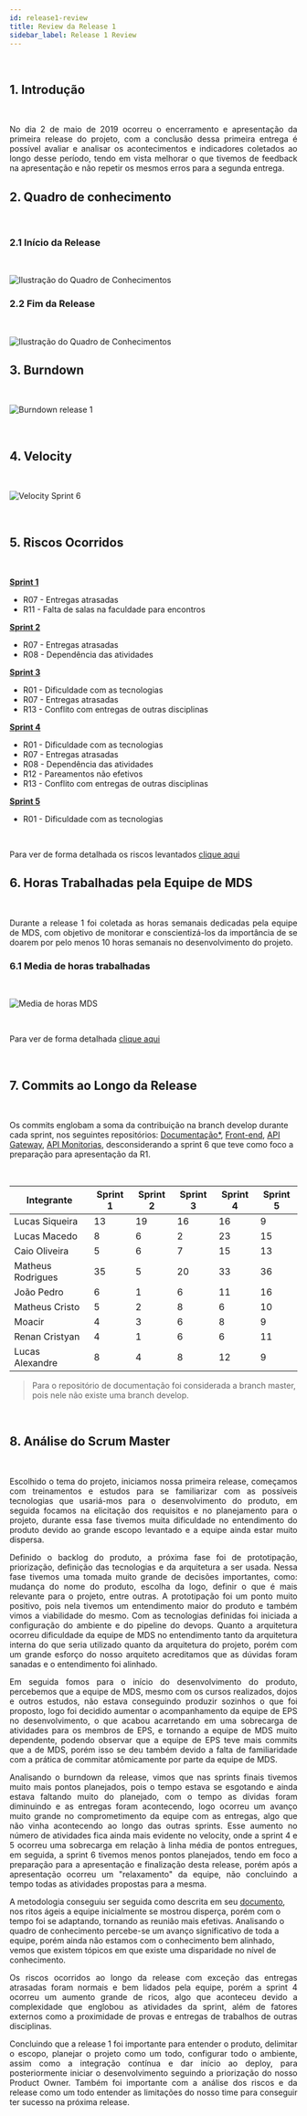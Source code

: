 ```yaml
---
id: release1-review
title: Review da Release 1
sidebar_label: Release 1 Review
---
```


<br>

## 1. Introdução

<br>
<p align="justify">
No dia 2 de maio de 2019 ocorreu o encerramento e apresentação da primeira release do projeto, com a conclusão dessa primeira entrega é possível avaliar e analisar os acontecimentos e indicadores coletados ao longo desse período, tendo em vista melhorar o que tivemos de feedback na apresentação e não repetir os mesmos erros para a segunda entrega.

<br>

## 2. Quadro de conhecimento

<br>

### 2.1 Início da Release

<br>

![Ilustração do Quadro de Conhecimentos](assets/quadro-conhecimento-0.png)

### 2.2 Fim da Release

<br>

![Ilustração do Quadro de Conhecimentos](assets/quadro-conhecimento-7.png)


## 3. Burndown

<br>

![Burndown release 1](assets/burndown-release1.png)

<br>


## 4. Velocity

<br>

![Velocity Sprint 6](assets/velocity-sprint6.png)

<br>

## 5. Riscos Ocorridos

<br>

[**Sprint 1**]((https://fga-eps-mds.github.io/2019.1-MaisMonitoria/docs/sprint1-review))
- R07 - Entregas atrasadas
- R11 - Falta de salas na faculdade para encontros

[**Sprint 2**]((https://fga-eps-mds.github.io/2019.1-MaisMonitoria/docs/sprint2-review))
- R07 - Entregas atrasadas
- R08 - Dependência das atividades

[**Sprint 3**]((https://fga-eps-mds.github.io/2019.1-MaisMonitoria/docs/sprint3-review))
- R01 - Dificuldade com as tecnologias
- R07 - Entregas atrasadas
- R13 - Conflito com entregas de outras disciplinas

[**Sprint 4**](https://fga-eps-mds.github.io/2019.1-MaisMonitoria/docs/sprint4-review)
- R01 - Dificuldade com as tecnologias
- R07 - Entregas atrasadas
- R08 - Dependência das atividades
- R12 - Pareamentos não efetivos
- R13 - Conflito com entregas de outras disciplinas

[**Sprint 5**](https://fga-eps-mds.github.io/2019.1-MaisMonitoria/docs/sprint5-review)
- R01 - Dificuldade com as tecnologias

<br>

Para ver de forma detalhada os riscos levantados [clique aqui](https://fga-eps-mds.github.io/2019.1-MaisMonitoria/docs/plano-riscos)


## 6. Horas Trabalhadas pela Equipe de MDS

<br>
<p align="justify">
Durante a release 1 foi coletada as horas semanais dedicadas pela equipe de MDS, com objetivo de monitorar e conscientizá-los da importância de se doarem por pelo menos 10 horas semanais no desenvolvimento do projeto.

<br>

### 6.1 Media de horas trabalhadas

<br>

![Media de horas MDS](assets/media-horas-mds.png)

<br>

Para ver de forma detalhada [clique aqui](https://docs.google.com/spreadsheets/d/1yBnuT8wWNx-nCBy-0Fkb_lTpzFNIELjKy_ZYGeLr-QU/edit?usp=sharing)

<br>

## 7. Commits ao Longo da Release

<br>


Os commits englobam a soma da contribuição na branch develop durante cada sprint, nos seguintes repositórios: [Documentação*](https://github.com/fga-eps-mds/2019.1-MaisMonitoria), [Front-end](https://github.com/fga-eps-mds/2019.1-MaisMonitoria-FrontEnd), [API Gateway](https://github.com/fga-eps-mds/2019.1-MaisMonitoria-api), [API Monitorias](https://github.com/fga-eps-mds/2019.1-MaisMonitoria-ApiMonitorias), desconsiderando a sprint 6 que teve como foco a preparação para apresentação da R1.

<br>

| Integrante | Sprint 1| Sprint 2 |Sprint 3| Sprint 4 | Sprint 5 |
|----------------   |-------    |-------    |------------ |------- |-------
| Lucas Siqueira        | 13 | 19 | 16 | 16 | 9 |
| Lucas Macedo          | 8 | 6 | 2 | 23 | 15 |
| Caio Oliveira         | 5 | 6 | 7 | 15 | 13 |
| Matheus Rodrigues     | 35 | 5 | 20 | 33 | 36 |
| João Pedro     	   | 6 | 1 | 6 | 11 | 16 |
| Matheus Cristo 	   | 5 | 2 | 8 | 6 | 10 |
| Moacir         	   | 4 | 3 | 6 | 8 | 9 |
| Renan Cristyan        | 4 | 1 | 6 | 6 | 11 |
| Lucas Alexandre       | 8 | 4 | 8 | 12 | 9 |

> Para o repositório de documentação foi considerada a branch master, pois nele não existe uma branch develop.

<br>

## 8. Análise do Scrum Master

<br>

<p align="justify">
Escolhido o tema do projeto, iniciamos nossa primeira release, começamos com treinamentos e estudos para se familiarizar com as possíveis tecnologias que usariá-mos para o desenvolvimento do produto, em seguida focamos na elicitação dos requisitos e no planejamento para o projeto, durante essa fase tivemos muita dificuldade no entendimento do produto devido ao grande escopo levantado e a equipe ainda estar muito dispersa.
<p align="justify">
Definido o backlog do produto, a próxima fase foi de prototipação, priorização, definição das tecnologias e da arquitetura a ser usada. Nessa fase tivemos uma tomada muito grande de decisões importantes, como: mudança do nome do produto, escolha da logo, definir o que é mais relevante para o projeto, entre outras. A prototipação foi um ponto muito positivo, pois nela tivemos um entendimento maior do produto e também vimos a viabilidade do mesmo. Com as tecnologias definidas foi iniciada a configuração do ambiente e do pipeline do devops. Quanto a arquitetura ocorreu  dificuldade da equipe de MDS no entendimento tanto da arquitetura interna do que seria utilizado quanto da arquitetura do projeto, porém com um grande esforço do nosso arquiteto acreditamos que as dúvidas foram sanadas e o entendimento foi alinhado.
<p align="justify">
Em seguida fomos para o início do desenvolvimento do produto, percebemos que a equipe de MDS, mesmo com os cursos realizados, dojos e outros estudos, não estava conseguindo produzir sozinhos o que foi proposto, logo foi decidido aumentar o acompanhamento da equipe de EPS no desenvolvimento, o que acabou acarretando em uma sobrecarga de atividades para os membros de EPS, e tornando a equipe de MDS muito dependente, podendo observar que a equipe de EPS teve mais commits que a de MDS, porém isso se deu também devido a falta de familiaridade com a prática de commitar atômicamente por parte da equipe de MDS.
<p align="justify">
Analisando o burndown da release, vimos que nas sprints finais tivemos muito mais pontos planejados, pois o tempo estava se esgotando e ainda estava faltando muito do planejado, com o tempo as dívidas foram diminuindo e as entregas foram acontecendo, logo ocorreu um avanço muito grande no comprometimento da equipe com as entregas, algo que não vinha acontecendo ao longo das outras sprints. Esse aumento no número de atividades fica ainda mais evidente no velocity, onde a sprint 4 e 5 ocorreu uma sobrecarga em relação à linha média de pontos entregues, em seguida, a sprint 6 tivemos menos pontos planejados, tendo em foco a preparação para a apresentação e finalização desta release, porém após a apresentação ocorreu um "relaxamento" da equipe, não concluindo a tempo todas as atividades propostas para a mesma.
<p align="justify">

A metodologia conseguiu ser seguida como descrita em seu [documento](https://fga-eps-mds.github.io/2019.1-MaisMonitoria/docs/doc-descricao-metodologia), nos ritos ágeis a equipe inicialmente se mostrou disperça, porém com o tempo foi se adaptando, tornando as reunião mais efetivas. Analisando o quadro de conhecimento percebe-se um avanço significativo de toda a equipe, porém ainda não estamos com o conhecimento bem alinhado, vemos que existem tópicos em que existe uma disparidade no nível de conhecimento.
<p align="justify">
Os riscos ocorridos ao longo da release com exceção das entregas atrasadas foram normais e bem lidados pela equipe, porém a sprint 4 ocorreu um aumento grande de ricos, algo que aconteceu devido a complexidade que englobou as atividades da sprint, além de fatores externos como a proximidade de provas e entregas de trabalhos de outras disciplinas.
<p align="justify">
Concluindo que a release 1 foi importante para entender o produto, delimitar o escopo, planejar o projeto como um todo, configurar todo o ambiente, assim como a integração contínua e dar início ao deploy, para posteriormente iniciar o desenvolvimento seguindo a priorização do nosso Product Owner. Também foi importante com a análise dos riscos e da release como um todo entender as limitações do nosso time para conseguir ter sucesso na próxima release.



